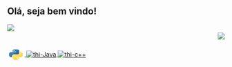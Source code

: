 ## Olá, seja bem vindo!

<div>
  <a href="https://github.com/Thiggow">
  <img height="180em" src="https://github-readme-stats.vercel.app/api?username=Thiggow&show_icons=true&theme=github_dark&include_all_commits=true&count_private=true"/>
</div>
    
<div align="right">
  <a href="https://github.com/Thiggow">
  <img height="175em" src="https://github-readme-stats.vercel.app/api/top-langs/?username=Thiggow&layout=compact&langs_count=7&theme=github_dark"/>
</div>

<div style="display: inline_block"><br>
  <img align="center" alt="thi-Python" height="30" width="40" src="https://raw.githubusercontent.com/devicons/devicon/master/icons/python/python-original.svg">
  <img align="center" alt="thi-Java" height="30" width="40" src="https://cdn.jsdelivr.net/gh/devicons/devicon/icons/java/java-original.svg">
  <img align="center" alt="thi-c++" height="30" width="40" src="https://cdn.jsdelivr.net/gh/devicons/devicon/icons/cplusplus/cplusplus-original.svg">

##
